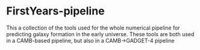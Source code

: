 # FirstYears-pipeline

This a collection of the tools used for the whole numerical pipeline for predicting galaxy formation in the early universe. These tools are both used in a CAMB-based pipeline, but also in a CAMB->GADGET-4 pipeline

